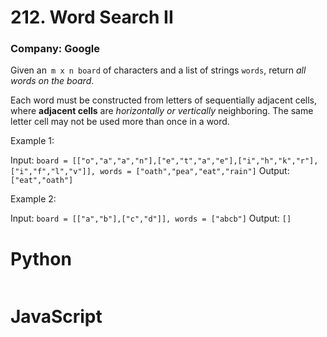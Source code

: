 # 212. Word Search II
### Company: Google

Given an` m x n board` of characters and a list of strings `words`, return *all words on the board*.

Each word must be constructed from letters of sequentially adjacent cells, where **adjacent cells** are *horizontally or vertically* neighboring. The same letter cell may not be used more than once in a word.

 
Example 1:

Input: `board = [["o","a","a","n"],["e","t","a","e"],["i","h","k","r"],["i","f","l","v"]], words = ["oath","pea","eat","rain"]`
Output: `["eat","oath"]`

Example 2:

Input: `board = [["a","b"],["c","d"]], words = ["abcb"]`
Output: `[]`

# Python
```
```

# JavaScript
```
```